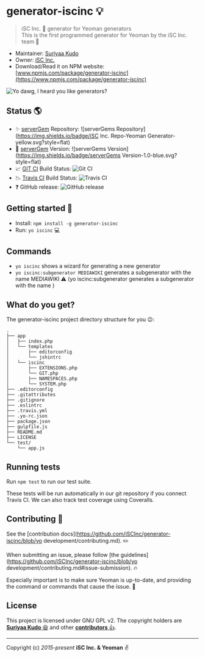 # generator-iscinc :bulb:

> iSC Inc. :office: generator for Yeoman generators  
> This is the first programmed generator for Yeoman by the iSC Inc. team :couple_with_heart:

* Maintainer: [Suriyaa Kudo](https://github.com/SuriyaaKudoIsc)
* Owner: [iSC Inc.](http://inc.isc)
* Download/Read it on NPM website: [www.npmjs.com/package/generator-iscinc](https://www.npmjs.com/package/generator-iscinc)

![Yo dawg, I heard you like generators?](http://i.imgur.com/2gqiift.jpg)


## Status :earth_americas:

* :sparkles: [serverGem](https://github.com/serverGems) Repository: ![serverGems Repository](https://img.shields.io/badge/iSC Inc. Repo-Yeoman Generator-yellow.svg?style=flat)
* :beers: [serverGem](https://github.com/serverGems) Version: ![serverGems Version](https://img.shields.io/badge/serverGems Version-1.0-blue.svg?style=flat)
* :chart_with_upwards_trend: [GIT CI](https://github.com/git-ci) Build Status: ![Git CI](http://img.shields.io/badge/build-passed-green.svg?style=flat)
* :chart_with_downwards_trend: [Travis CI](https://travis-ci.org/) Build Status: ![Travis CI](http://img.shields.io/travis/iSCInc/generator-iscinc.svg?style=flat)
* :question: GitHub release: ![GitHub release](https://img.shields.io/github/release/iSCInc/generator-iscinc.svg?style=flat)

[gem]: https://servergems.org/gems/RubyGems
[travis]: http://travis-ci.org/serverGems/RubyGems

## Getting started :checkered_flag:

- Install: `npm install -g generator-iscinc`
- Run: `yo iscinc` :computer:


## Commands

* `yo iscinc` shows a wizard for generating a new generator
* `yo iscinc:subgenerator MEDIAWIKI` generates a subgenerator with the name MEDIAWIKI :warning: (yo iscinc:subgenerator <name> generates a subgenerator with the name <name>)

## What do you get?

The generator-iscinc project directory structure for you :wink::

    .
    ├── app
    │   ├── index.php
    │   └── templates
    │       ├── editorconfig
    │       └── jshintrc
    │   └── iscinc
    │       ├── EXTENSIONS.php
    │       └── GIT.php
    │       ├── NAMESPACES.php
    │       └── SYSTEM.php
    ├── .editorconfig
    ├── .gitattributes
    ├── .gitignore
    ├── .eslintrc
    ├── .travis.yml
    ├── .yo-rc.json
    ├── package.json
    ├── gulpfile.js
    ├── README.md
    ├── LICENSE
    └── test/
        └── app.js


## Running tests

Run `npm test` to run our test suite.

These tests will be run automatically in our git repository if you connect Travis CI. We can also track test coverage using Coveralls.


## Contributing :briefcase:

See the [contribution docs](https://github.com/iSCInc/generator-iscinc/blob/yo development/contributing.md). :pencil2:

When submitting an issue, please follow [the
guidelines](https://github.com/iSCInc/generator-iscinc/blob/yo development/contributing.md#issue-submission). :fire:

Especially important is to make sure Yeoman is up-to-date, and providing the
command or commands that cause the issue. :speech_balloon:


## License

This project is licensed under GNU GPL v2.
The copyright holders are [**Suriyaa Kudo** :laughing:](http://bit.ly/Suriyaa) and other [**contributors** :thumbsup:](https://github.com/iSCInc/generator-iscinc/graphs/contributors).


----
Copyright (c) *2015-present* **iSC Inc. & Yeoman** :v:
